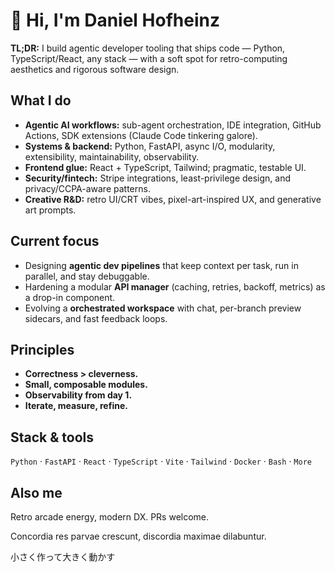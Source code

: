 # 👋 Hi, I'm Daniel Hofheinz

**TL;DR:** I build agentic developer tooling that ships code — Python, TypeScript/React, any stack — with a soft spot for retro-computing aesthetics and rigorous software design.

## What I do
- **Agentic AI workflows:** sub-agent orchestration, IDE integration, GitHub Actions, SDK extensions (Claude Code tinkering galore).
- **Systems & backend:** Python, FastAPI, async I/O, modularity, extensibility, maintainability, observability.
- **Frontend glue:** React + TypeScript, Tailwind; pragmatic, testable UI.
- **Security/fintech:** Stripe integrations, least-privilege design, and privacy/CCPA-aware patterns.
- **Creative R&D:** retro UI/CRT vibes, pixel-art-inspired UX, and generative art prompts.

## Current focus
- Designing **agentic dev pipelines** that keep context per task, run in parallel, and stay debuggable.
- Hardening a modular **API manager** (caching, retries, backoff, metrics) as a drop-in component.
- Evolving a **orchestrated workspace** with chat, per-branch preview sidecars, and fast feedback loops.

## Principles
- **Correctness > cleverness.**
- **Small, composable modules.**
- **Observability from day 1.**
- **Iterate, measure, refine.**

## Stack & tools
`Python` · `FastAPI` · `React` · `TypeScript` · `Vite` · `Tailwind` · `Docker` · `Bash` · `More`

## Also me
Retro arcade energy, modern DX. PRs welcome.

Concordia res parvae crescunt, discordia maximae dilabuntur.

小さく作って大きく動かす
